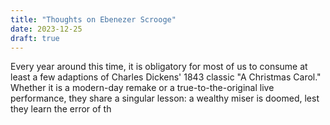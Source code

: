 ```yaml
---
title: "Thoughts on Ebenezer Scrooge"
date: 2023-12-25
draft: true
---
```

Every year around this time, it is obligatory for most of us to consume at least a few adaptions of Charles Dickens' 1843 classic "A Christmas Carol." Whether it is a modern-day remake or a true-to-the-original live performance, they share a singular lesson: a wealthy miser is doomed, lest they learn the error of th
<!--stackedit_data:
eyJoaXN0b3J5IjpbLTk0Mzk4MDIzNV19
-->